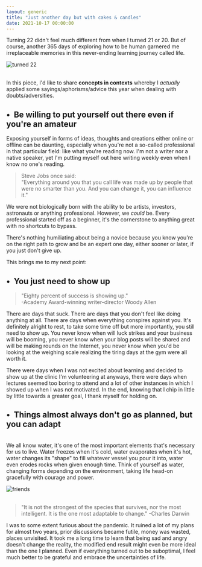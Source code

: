 ```yaml
---
layout: generic
title: "Just another day but with cakes & candles"
date: 2021-10-17 00:00:00
---
```

<div class="content">
            <p>Turning 22 didn't feel much different from when I turned 21 or 20. But of course, another 365 days of exploring how to be human garnered me irreplaceable memories in this never-ending learning journey called life. </p><!--kg-card-begin: html-->
    <link rel="preconnect" href="https://fonts.googleapis.com">
<link rel="preconnect" href="https://fonts.gstatic.com" crossorigin="">
<link href="https://fonts.googleapis.com/css2?family=Rubik:ital,wght@1,300&amp;display=swap" rel="stylesheet">
<style>
 img.center{
     display: block;
     margin-left: auto;
     margin-right: auto;
    }
    div.g {
        font-size: 18px;
        text-align: center;
        font-family: 'Rubik', sans-serif;
    }
</style>

<img src="https://i.imgur.com/K91mkOE.png" alt="turned 22" class="center">
<div class="g"></div>
<br>
<!--kg-card-end: html--><p>In this piece, I'd like to share <strong>concepts in contexts</strong> whereby I <em>actually</em> applied some sayings/aphorisms/advice this year when dealing with doubts/adversities.</p><h2 id="%E2%80%A2-be-willing-to-put-yourself-out-there-even-if-youre-an-amateur">• &nbsp;Be willing to put yourself out there even if you're an amateur</h2><p>Exposing yourself in forms of ideas, thoughts and creations either online or offline can be daunting, especially when you're not a so-called professional in that particular field: like what you're reading now. I'm not a writer nor a native speaker, yet I'm putting myself out here writing weekly even when I know no one's reading. &nbsp;</p><blockquote>Steve Jobs once said:<br>"Everything around you that you call life was made up by people that were no smarter than you. And you can change it, you can influence it."</blockquote><p>We were not biologically born with the ability to be artists, investors, astronauts or anything professional. However, we <em>could</em> be. Every professional started off as a beginner, it's the cornerstone to anything great with no shortcuts to bypass.</p><p>There's nothing humiliating about being a novice because you know you're on the right path to grow and be an expert one day, either sooner or later, if you just don't give up.</p><p>This brings me to my next point:</p><h2 id="%E2%80%A2-you-just-need-to-show-up">• &nbsp;You just need to show up </h2><blockquote>"Eighty percent of success is showing up." <br>-Academy Award-winning writer-director Woody Allen </blockquote><p>There are days that suck. There are days that you don't feel like doing anything at all. There are days when everything conspires against you. It's definitely alright to rest, to take some time off but more importantly, you still need to show up. You never know when will luck strikes and your business will be booming, you never know when your blog posts will be shared and will be making rounds on the Internet, you never know when you'd be looking at the weighing scale realizing the tiring days at the gym were all worth it. </p><p>There were days when I was not excited about learning and decided to show up at the clinic I'm volunteering at anyways, there were days when lectures seemed too boring to attend and a lot of other instances in which I showed up when I was not motivated. In the end, knowing that I chip in little by little towards a greater goal, I thank myself for holding on. </p><h2 id="%E2%80%A2-things-almost-always-dont-go-as-planned-but-you-can-adapt">• &nbsp;Things almost always don't go as planned, but you can adapt</h2><p><br>We all know water, it's one of the most important elements that's necessary for us to live. Water freezes when it's cold, water evaporates when it's hot, water changes its "shape" to fill whatever vessel you pour it into, water even erodes rocks when given enough time. Think of yourself as water, changing forms depending on the environment, taking life head-on gracefully with courage and power.</p><!--kg-card-begin: html-->
    <link rel="preconnect" href="https://fonts.googleapis.com">
<link rel="preconnect" href="https://fonts.gstatic.com" crossorigin="">
<link href="https://fonts.googleapis.com/css2?family=Rubik:ital,wght@1,300&amp;display=swap" rel="stylesheet">
<style>
 img.center{
     display: block;
     margin-left: auto;
     margin-right: auto;
    }
    div.g {
        font-size: 18px;
        text-align: center;
        font-family: 'Rubik', sans-serif;
    }
</style>

<img src="https://i.imgur.com/40iPZ1U.png" alt="friends" class="center">
<div class="g"></div>
<br>
<!--kg-card-end: html--><blockquote>"It is not the strongest of the species that survives, nor the most intelligent. It is the one most adaptable to change." -Charles Darwin</blockquote><p>I was to some extent furious about the pandemic. It ruined a lot of my plans for almost two years, prior discussions became futile, money was wasted, places unvisited. It took me a long time to learn that being sad and angry doesn't change the reality, the modified end result might even be more ideal than the one I planned. Even if everything turned out to be suboptimal, I feel much better to be grateful and embrace the uncertainties of life. </p><!--kg-card-end: html--><p></p><p></p>
        </div>